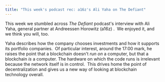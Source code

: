 ```yaml
---
title: "This week's podcast rec: a16z's Ali Yaha on The Defiant"
---
```

This week we stumbled across _The Defiant_ podcast's interview with Ali Yaha, general partner at Andreessen Horowitz (a16z) .  We enjoyed it, and we think you will, too.
 
Yaha describes how the company chooses investments and how it supports its portfolio companies.  Of particular interest, around the 17:00 mark, he raises the point that a blockchain doesn't _run on_ a computer, but that a blockchain _is_ a computer. The hardware on which the code runs is irrelevant because the network itself is in control.  This drives home the point of decentralization and gives us a new way of looking at blockchain technology overall.